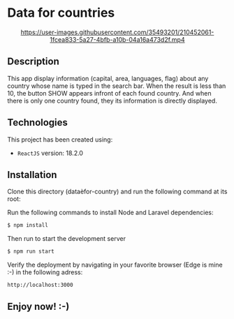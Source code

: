 # Data for countries

<div align="center">
  


https://user-images.githubusercontent.com/35493201/210452061-1fcea833-5a27-4bfb-a10b-04a16a473d2f.mp4



</div>

## Description
This app display  information (capital, area, languages, flag) about any country whose name is typed in the search bar. When the result is less than 10, the button SHOW appears infront of each found country. And when there is only one country found, they its information is directly displayed.

## Technologies
This project has been created using:
- ```ReactJS``` version: 18.2.0

## Installation 
Clone this directory (dataèfor-country) and run the following command at its root:

Run the following commands to install Node and Laravel dependencies:
```sh
$ npm install
```
Then run to start the development server
```sh
$ npm run start
```
Verify the deployment by navigating in your favorite browser (Edge is mine :-) in the following adress:

```sh
http://localhost:3000
```
## Enjoy now! :-)


